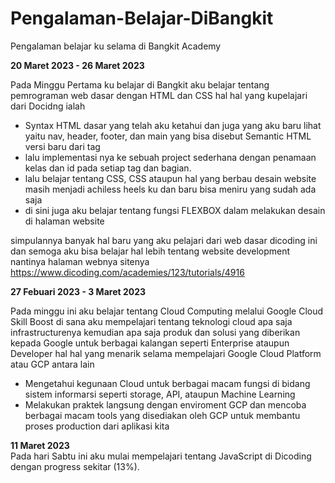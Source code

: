 # Pengalaman-Belajar-DiBangkit

Pengalaman belajar ku selama di Bangkit Academy

**20 Maret 2023 - 26 Maret 2023**  

Pada Minggu Pertama ku belajar di Bangkit aku belajar tentang pemrograman web dasar dengan HTML dan CSS
hal hal yang kupelajari dari Docidng ialah
- Syntax HTML dasar yang telah aku ketahui dan juga yang aku baru lihat yaitu nav, header, footer, dan main yang bisa disebut Semantic HTML versi baru dari tag <div>
- lalu implementasi nya ke sebuah project sederhana dengan penamaan kelas dan id pada setiap tag dan bagian.
- lalu belajar tentang CSS, CSS ataupun hal yang berbau desain website masih menjadi achiless heels ku dan baru bisa meniru yang sudah ada saja
- di sini juga aku belajar tentang fungsi FLEXBOX dalam melakukan desain di halaman website

simpulannya banyak hal baru yang aku pelajari dari web dasar dicoding ini dan semoga aku bisa belajar hal lebih tentang website development nantinya
halaman webnya sitenya
https://www.dicoding.com/academies/123/tutorials/4916

**27 Febuari 2023 - 3 Maret 2023**  
  
Pada minggu ini aku belajar tentang Cloud Computing melalui Google Cloud Skill Boost di sana aku mempelajari tentang teknologi cloud apa saja infrastructurenya kemudian apa saja produk dan solusi yang diberikan kepada Google untuk berbagai kalangan seperti Enterprise ataupun Developer
hal hal yang menarik selama mempelajari Google Cloud Platform atau GCP antara lain
- Mengetahui kegunaan Cloud untuk berbagai macam fungsi di bidang sistem informarsi seperti storage, API, ataupun Machine Learning
- Melakukan praktek langsung dengan enviroment GCP dan mencoba berbagai macam tools yang disediakan oleh GCP untuk membantu proses production dari aplikasi kita
  
**11 Maret 2023**  
  Pada hari Sabtu ini aku mulai mempelajari tentang JavaScript di Dicoding dengan progress sekitar (13%).

